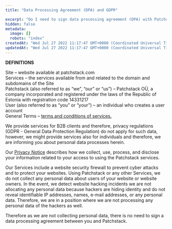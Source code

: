 ```yaml
---
title: "Data Processing Agreement (DPA) and GDPR"

excerpt: "Do I need to sign data processing agreement (DPA) with Patchstack? Is Patchstack GDPR compliant?"
hidden: false
metadata: 
  image: []
  robots: "index"
createdAt: "Wed Jul 27 2022 11:17:47 GMT+0000 (Coordinated Universal Time)"
updatedAt: "Wed Jul 27 2022 11:17:47 GMT+0000 (Coordinated Universal Time)"
---
```

<b>DEFINITIONS</b>

Site – website available at patchstack.com  
Services – the services available from and related to the domain and subdomains of the Site  
Patchstack (also referred to as “we”, “our” or “us”) – Patchstack OÜ, a company incorporated and registered under the laws of the Republic of Estonia with registration code 14331217  
User (also referred to as “you” or “your”) – an individual who creates a user account  
General Terms – <a href="https://patchstack.com/terms-and-conditions/" target="_blank">terms and conditions of services.</a>

We provide services for B2B clients and therefore, privacy regulations (GDPR - General Data Protection Regulation) do not apply for such data, however, we might provide services also for individuals and therefore, we are informing you about personal data processes herein.

Our <a href="https://patchstack.com/privacy-policy/" target="_blank">Privacy Notice</a> describes how we collect, use, process, and disclose your information related to your access to using the Patchstack services.

Our Services include a website security firewall to prevent cyber attacks and to protect your websites. Using Patchstack or any other Services, we do not collect any personal data about users of your website or website owners. In the event, we detect website hacking incidents we are not allocating any personal data because hackers are hiding identity and do not reveal identifiable IP addresses, names, e-mail addresses, or any personal data. Therefore, we are in a position where we are not processing any personal data of the hackers as well.

Therefore as we are not collecting personal data, there is no need to sign a data processing agreement between you and Patchstack.
